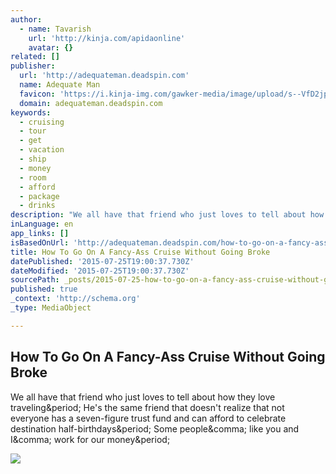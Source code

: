 ```yaml
---
author:
  - name: Tavarish
    url: 'http://kinja.com/apidaonline'
    avatar: {}
related: []
publisher:
  url: 'http://adequateman.deadspin.com'
  name: Adequate Man
  favicon: 'https://i.kinja-img.com/gawker-media/image/upload/s--VfD2jpb0--/c_fill,fl_progressive,g_center,h_80,q_80,w_80/ten5ojk85mvv6fc17ddn.jpg'
  domain: adequateman.deadspin.com
keywords:
  - cruising
  - tour
  - get
  - vacation
  - ship
  - money
  - room
  - afford
  - package
  - drinks
description: "We all have that friend who just loves to tell about how they love traveling. He's the same friend that doesn't realize that not everyone has a seven-figure trust fund and can afford to celebrate destination half-birthdays. Some people, like you and I, work for our money."
inLanguage: en
app_links: []
isBasedOnUrl: 'http://adequateman.deadspin.com/how-to-go-on-a-fancy-ass-cruise-without-going-broke-1719129756?utm_campaign=socialflow_deadspin_twitter&utm_source=deadspin_twitter&utm_medium=socialflow'
title: How To Go On A Fancy-Ass Cruise Without Going Broke
datePublished: '2015-07-25T19:00:37.730Z'
dateModified: '2015-07-25T19:00:37.730Z'
sourcePath: _posts/2015-07-25-how-to-go-on-a-fancy-ass-cruise-without-going-broke.md
published: true
_context: 'http://schema.org'
_type: MediaObject

---
```

<article style=""><h1>How To Go On A Fancy-Ass Cruise Without Going Broke</h1><p>We all have that friend who just loves to tell about how they love traveling&amp;period; He's the same friend that doesn't realize that not everyone has a seven-figure trust fund and can afford to celebrate destination half-birthdays&amp;period; Some people&amp;comma; like you and I&amp;comma; work for our money&amp;period;</p><img src="http://i.kinja-img.com/gawker-media/image/upload/s--GqzjqR0S--/c_fit,fl_progressive,q_80,w_636/1353630853908624706.jpg" /></article>